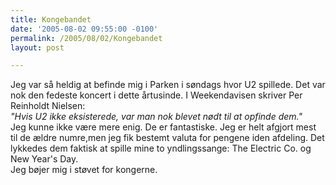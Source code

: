 ```yaml
---
title: Kongebandet
date: '2005-08-02 09:55:00 -0100'
permalink: /2005/08/02/Kongebandet
layout: post

---
```

Jeg var så heldig at befinde mig i Parken i søndags hvor U2 spillede. Det var nok den fedeste koncert i dette årtusinde. I Weekendavisen skriver Per Reinholdt Nielsen:  
_"Hvis U2 ikke eksisterede, var man nok blevet nødt til at opfinde dem."_   
Jeg kunne ikke være mere enig. De er fantastiske. Jeg er helt afgjort mest til de ældre numre,men jeg fik bestemt valuta for pengene iden afdeling. Det lykkedes dem faktisk at spille mine to yndlingssange: The Electric Co. og New Year's Day.   
Jeg bøjer mig i støvet for kongerne.
